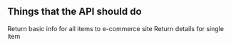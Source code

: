 Things that the API should do
-----------------------------
Return basic info for all items to e-commerce site
Return details for single item
